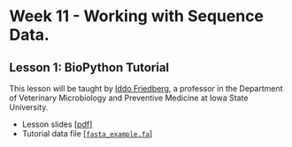 # Week 11 - Working with Sequence Data.

## Lesson 1: BioPython Tutorial

This lesson will be taught by [Iddo Friedberg](http://iddo-friedberg.org/), a professor in the Department of Veterinary Microbiology and Preventive Medicine at Iowa State University. 

* Lesson slides [[pdf](https://github.com/EEOB-BioData/BCB546X-Fall2017/blob/master/Week_11/biopython_lecture_2017-11-08.pdf)]
* Tutorial data file [[`fasta_example.fa`](https://github.com/EEOB-BioData/BCB546X-Fall2017/blob/master/Week_11/fasta_example.fa)]